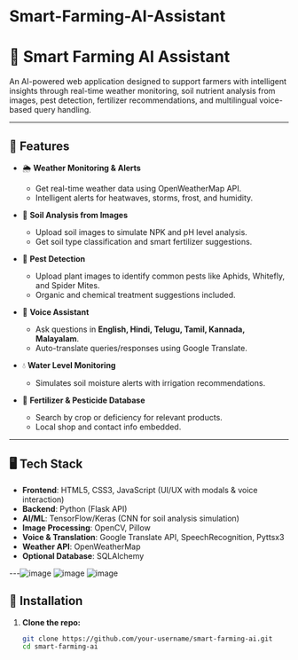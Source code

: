 # Smart-Farming-AI-Assistant
# 🌾 Smart Farming AI Assistant

An AI-powered web application designed to support farmers with intelligent insights through real-time weather monitoring, soil nutrient analysis from images, pest detection, fertilizer recommendations, and multilingual voice-based query handling.

---

## 🚀 Features

- 🌦️ **Weather Monitoring & Alerts**
  - Get real-time weather data using OpenWeatherMap API.
  - Intelligent alerts for heatwaves, storms, frost, and humidity.

- 🧪 **Soil Analysis from Images**
  - Upload soil images to simulate NPK and pH level analysis.
  - Get soil type classification and smart fertilizer suggestions.

- 🐛 **Pest Detection**
  - Upload plant images to identify common pests like Aphids, Whitefly, and Spider Mites.
  - Organic and chemical treatment suggestions included.

- 🧠 **Voice Assistant**
  - Ask questions in **English, Hindi, Telugu, Tamil, Kannada, Malayalam**.
  - Auto-translate queries/responses using Google Translate.

- 💧 **Water Level Monitoring**
  - Simulates soil moisture alerts with irrigation recommendations.

- 🌱 **Fertilizer & Pesticide Database**
  - Search by crop or deficiency for relevant products.
  - Local shop and contact info embedded.

---

## 🖥️ Tech Stack

- **Frontend**: HTML5, CSS3, JavaScript (UI/UX with modals & voice interaction)
- **Backend**: Python (Flask API)
- **AI/ML**: TensorFlow/Keras (CNN for soil analysis simulation)
- **Image Processing**: OpenCV, Pillow
- **Voice & Translation**: Google Translate API, SpeechRecognition, Pyttsx3
- **Weather API**: OpenWeatherMap
- **Optional Database**: SQLAlchemy 

---![image](https://github.com/user-attachments/assets/9445742a-5986-4003-bcc1-036baa2a597a)
  ![image](https://github.com/user-attachments/assets/f5a8fe89-a77d-4402-8940-e7ee3153595c)
   ![image](https://github.com/user-attachments/assets/8c319c05-7bbb-4354-820f-bfe204c20631)




## 🔧 Installation

1. **Clone the repo:**
   ```bash
   git clone https://github.com/your-username/smart-farming-ai.git
   cd smart-farming-ai

 
